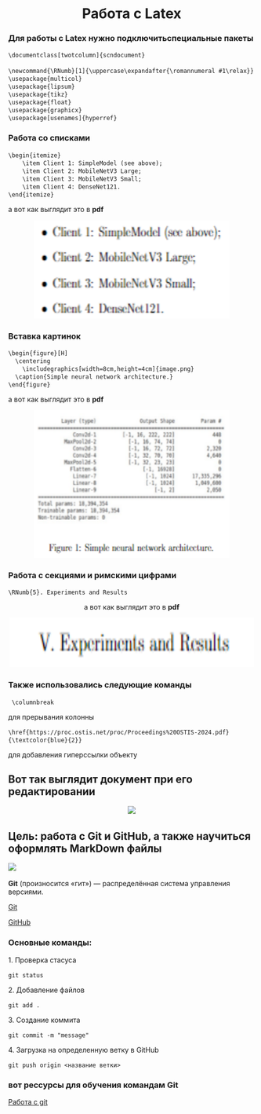 <h1 align="center"> Работа с Latex</h1>

### Для работы с Latex нужно подключитьспециальные пакеты
```
\documentclass[twotcolumn]{scndocument}

\newcommand{\RNumb}[1]{\uppercase\expandafter{\romannumeral #1\relax}}
\usepackage{multicol}
\usepackage{lipsum}
\usepackage{tikz}
\usepackage{float}
\usepackage{graphicx}
\usepackage[usenames]{hyperref}
```
### Работа со списками
```
\begin{itemize}
    \item Client 1: SimpleModel (see above);
    \item Client 2: MobileNetV3 Large;
    \item Client 3: MobileNetV3 Small;
    \item Client 4: DenseNet121. 
\end{itemize}
```
 а вот как выглядит это в **pdf**
 <p  align="center"><img src="images/1.png" width=400px height=200px></p>

### Вставка картинок
```
\begin{figure}[H]
  \centering
    \includegraphics[width=8cm,height=4cm]{image.png}
  \caption{Simple neural network architecture.}
\end{figure}
```
 а вот как выглядит это в **pdf**
  <p  align="center"><img src="images/2.png" width=400px height=300px></p>

 ### Работа с секциями  и римскими цифрами
 ```
\RNumb{5}. Experiments and Results
```
<p align="center"> а вот как выглядит это в <b>pdf</b>
 <p  align="center"><img src="images/3.png" width=500px height=100px ></p>

  ### Также использовались следующие команды
```
 \columnbreak
 ```
для прерывания колонны
 ```
 \href{https://proc.ostis.net/proc/Proceedings%20OSTIS-2024.pdf}{\textcolor{blue}{2}}
 ```
для добавления гиперссылки объекту
 
 ## Вот так выглядит документ при его редактировании
  <p  align="center"><img src="images/21.png"  ></p>

## Цель: работа с Git и GitHub, а также научиться оформлять MarkDown  файлы

 <p  ><img src="images/555.png"  ></p>
 <p><b>Git</b> (произносится «гит») — распределённая система управления версиями.</p>

 [Git](https://git-scm.com/)

 <a href="https://github.com/">GitHub</a>
 
 ### Основные команды:

<p>1. Проверка стасуса</p>

 ```
 git status
 ```
<p>2. Добавление файлов</p>

```
git add .
```
<p>3. Создание коммита</p>

```
git commit -m "message"
```
<p>4. Загрузка на определенную ветку в GitHub</p>

```
git push origin <название ветки>
```
### вот рессурсы для обучения командам Git
<a href="https://habr.com/ru/articles/541258/">Работа с git</a>
